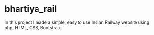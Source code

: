 # bhartiya_rail
 In this project I made a simple, easy to use Indian Railway website using php, HTML, CSS, Bootstrap.
